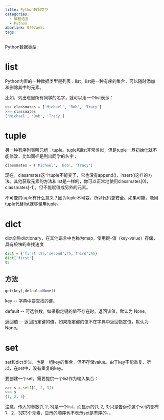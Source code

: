 ```yaml
---
title: Python数据类型
categories:
  - 编程语言
  - Python
abbrlink: 9f07ae5c
tags:
---
```


Python数据类型

<!-- more -->

# list

Python内置的一种数据类型是列表：list。list是一种有序的集合，可以随时添加和删除其中的元素。

比如，列出班里所有同学的名字，就可以用一个list表示：

``` Python
>>> classmates = ['Michael', 'Bob', 'Tracy']
>>> classmates
['Michael', 'Bob', 'Tracy']
```

# tuple

另一种有序列表叫元组：tuple。tuple和list非常类似，但是tuple一旦初始化就不能修改，比如同样是列出同学的名字：

``` python
classmates = ('Michael', 'Bob', 'Tracy')
```

现在，classmates这个tuple不能变了，它也没有append()，insert()这样的方法。其他获取元素的方法和list是一样的，你可以正常地使用classmates[0]，classmates[-1]，但不能赋值成另外的元素。

不可变的tuple有什么意义？因为tuple不可变，所以代码更安全。如果可能，能用tuple代替list就尽量用tuple。

# dict

dict全称dictionary，在其他语言中也称为map，使用键-值（key-value）存储，具有极快的查找速度

```python
dict = {'first':95,'second':75,'Third':65}
dict['first']
95
```

## 方法

``` python
get(key[,default=None])
```

key -- 字典中要查找的键。

default -- 可选参数，如果指定键的值不存在时，返回该值，默认为 None。

返回值 -- 返回指定键的值，如果指定键的值不在字典中返回指定值，默认为 None。

# set

set和dict类似，也是一组key的集合，但不存储value。由于key不能重复，所以，在set中，没有重复的key。

要创建一个set，需要提供一个list作为输入集合：

``` python
>>> s = set([1, 2, 3])
>>> s
{1, 2, 3}
```

注意，传入的参数[1, 2, 3]是一个list，而显示的{1, 2, 3}只是告诉你这个set内部有1，2，3这3个元素，显示的顺序也不表示set是有序的。。
